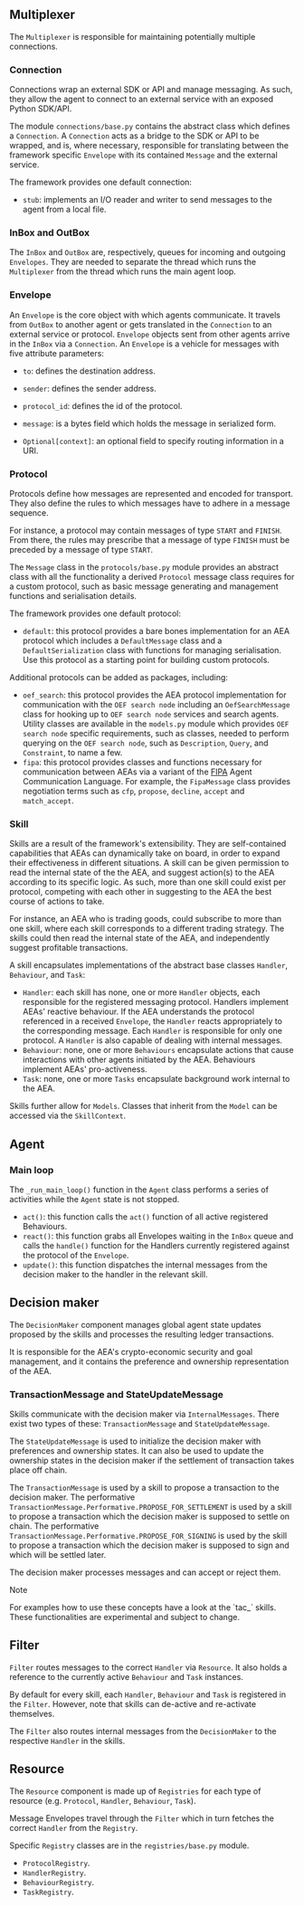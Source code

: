 ## Multiplexer

The `Multiplexer` is responsible for maintaining potentially multiple connections.

### Connection

Connections wrap an external SDK or API and manage messaging. As such, they allow the agent to connect to an external service with an exposed Python SDK/API.

The module `connections/base.py` contains the abstract class which defines a `Connection`. A `Connection` acts as a bridge to the SDK or API to be wrapped, and is, where necessary, responsible for translating between the framework specific `Envelope` with its contained `Message` and the external service.

The framework provides one default connection:

* `stub`: implements an I/O reader and writer to send messages to the agent from a local file.

### InBox and OutBox

The `InBox` and `OutBox` are, respectively, queues for incoming and outgoing `Envelopes`. They are needed to separate the thread which runs the `Multiplexer` from the thread which runs the main agent loop.

### Envelope

An `Envelope` is the core object with which agents communicate. It travels from `OutBox` to another agent or gets translated in the `Connection` to an external service or protocol. `Envelope` objects sent from other agents arrive in the `InBox` via a `Connection`. An `Envelope` is a vehicle for messages with five attribute parameters:

* `to`: defines the destination address.

* `sender`: defines the sender address.

* `protocol_id`: defines the id of the protocol.

* `message`: is a bytes field which holds the message in serialized form.

* `Optional[context]`: an optional field to specify routing information in a URI.


### Protocol

Protocols define how messages are represented and encoded for transport. They also define the rules to which messages have to adhere in a message sequence. 

For instance, a protocol may contain messages of type `START` and `FINISH`. From there, the rules may prescribe that a message of type `FINISH` must be preceded by a message of type `START`.

The `Message` class in the `protocols/base.py` module provides an abstract class with all the functionality a derived `Protocol` message class requires for a custom protocol, such as basic message generating and management functions and serialisation details.

The framework provides one default protocol:

* `default`: this protocol provides a bare bones implementation for an AEA protocol which includes a `DefaultMessage` class and a `DefaultSerialization` class with functions for managing serialisation. Use this protocol as a starting point for building custom protocols.


Additional protocols can be added as packages, including:

* `oef_search`: this protocol provides the AEA protocol implementation for communication with the `OEF search node` including an `OefSearchMessage` class for hooking up to `OEF search node` services and search agents. Utility classes are available in the `models.py` module which provides `OEF search node` specific requirements, such as classes, needed to perform querying on the `OEF search node`, such as `Description`, `Query`, and `Constraint`, to name a few.
* `fipa`: this protocol provides classes and functions necessary for communication between AEAs via a variant of the [FIPA](http://www.fipa.org/repository/aclspecs.html) Agent Communication Language. For example, the `FipaMessage` class provides negotiation terms such as `cfp`, `propose`, `decline`, `accept` and `match_accept`.

### Skill

Skills are a result of the framework's extensibility. They are self-contained capabilities that AEAs can dynamically take on board, 
in order to expand their effectiveness in different situations. 
A skill can be given permission to read the internal state of the the AEA, and suggest action(s) to the AEA according to its specific logic. 
As such, more than one skill could exist per protocol, competing with each other in suggesting to the AEA the best course of actions to take. 

For instance, an AEA who is trading goods, could subscribe to more than one skill, where each skill corresponds to a different trading strategy. 
The skills could then read the internal state of the AEA, and independently suggest profitable transactions. 

A skill encapsulates implementations of the abstract base classes `Handler`, `Behaviour`, and `Task`:

* `Handler`: each skill has none, one or more `Handler` objects, each responsible for the registered messaging protocol. Handlers implement AEAs' reactive behaviour. If the AEA understands the protocol referenced in a received `Envelope`, the `Handler` reacts appropriately to the corresponding message. Each `Handler` is responsible for only one protocol. A `Handler` is also capable of dealing with internal messages.
* `Behaviour`: none, one or more `Behaviours` encapsulate actions that cause interactions with other agents initiated by the AEA. Behaviours implement AEAs' pro-activeness.
* `Task`: none, one or more `Tasks` encapsulate background work internal to the AEA.

Skills further allow for `Models`. Classes that inherit from the `Model` can be accessed via the `SkillContext`.


## Agent 

### Main loop

The `_run_main_loop()` function in the `Agent` class performs a series of activities while the `Agent` state is not stopped.

* `act()`: this function calls the `act()` function of all active registered Behaviours.
* `react()`: this function grabs all Envelopes waiting in the `InBox` queue and calls the `handle()` function for the Handlers currently registered against the protocol of the `Envelope`.
* `update()`: this function dispatches the internal messages from the decision maker to the handler in the relevant skill.


## Decision maker

The `DecisionMaker` component manages global agent state updates proposed by the skills and processes the resulting ledger transactions.

It is responsible for the AEA's crypto-economic security and goal management, and it contains the preference and ownership representation of the AEA.

### TransactionMessage and StateUpdateMessage

Skills communicate with the decision maker via `InternalMessages`. There exist two types of these: `TransactionMessage` and `StateUpdateMessage`.

The `StateUpdateMessage` is used to initialize the decision maker with preferences and ownership states. It can also be used to update the ownership states in the decision maker if the settlement of transaction takes place off chain.

The `TransactionMessage` is used by a skill to propose a transaction to the decision maker. The performative `TransactionMessage.Performative.PROPOSE_FOR_SETTLEMENT` is used by a skill to propose a transaction which the decision maker is supposed to settle on chain. The performative `TransactionMessage.Performative.PROPOSE_FOR_SIGNING` is used by the skill to propose a transaction which the decision maker is supposed to sign and which will be settled later.

The decision maker processes messages and can accept or reject them.

<div class="admonition note">
  <p class="admonition-title">Note</p>
  <p>For examples how to use these concepts have a look at the `tac_` skills. These functionalities are experimental and subject to change.
</p>
</div>

## Filter

`Filter` routes messages to the correct `Handler` via `Resource`. It also holds a reference to the currently active `Behaviour` and `Task` instances.

By default for every skill, each `Handler`, `Behaviour` and `Task` is registered in the `Filter`. However, note that skills can de-active and re-activate themselves.

The `Filter` also routes internal messages from the `DecisionMaker` to the respective `Handler` in the skills.

## Resource 

The `Resource` component is made up of `Registries` for each type of resource (e.g. `Protocol`, `Handler`, `Behaviour`, `Task`). 

Message Envelopes travel through the `Filter` which in turn fetches the correct `Handler` from the `Registry`.

Specific `Registry` classes are in the `registries/base.py` module.

* `ProtocolRegistry`.
* `HandlerRegistry`. 
* `BehaviourRegistry`.
* `TaskRegistry`.



<br />

